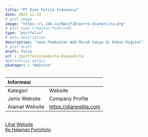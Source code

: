 ```yaml
---
title: "PT Dian Pelita Indonesia"
date: 2022-11-13
# post image
image: "https://i.ibb.co/NpvjFJD/porto-dianpelita.png"
# post type (regular/featured)
type: "portfolio"
# meta description
description: "Jasa Pembuatan Web Murah hanya di Dokun Digital"
# post draft
draft: false
url : /portfolio/website-dianpelita
#portofolio detail
pkategori : "Website"
---
```


| <b>Informasi</b> |  |
| :------------- |:-------------|
| Kategori              | Website    |
| Jenis Website         | Company Profile   |
| Alamat Website        | https://dianpelita.com     |

<br/>
<div class="row px-2 mt-2">
    <div class="col-md-6 mb-3 px-1">
        <a href="https://dianpelita.com" target="_blank" rel="nofollow" class="btn btn-porto1 btn-lg btn-block data-aos="fade-right><i class="ti-shopping-cart"></i> Lihat Website</a>
    </div>
    <div class="col-md-6 mb-3 px-1">
        <a href="/portfolio" class="btn btn-porto2 btn-lg btn-block data-aos="fade-right><i class="ti-rocket"></i> Ke Halaman Portofolio</a>
    </div>
</div>
